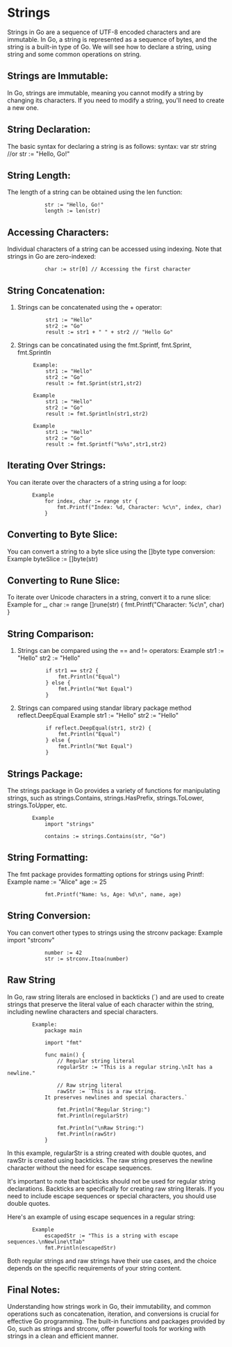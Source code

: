 # Strings
Strings in Go are a sequence of UTF-8 encoded characters and are immutable. In Go, a string is represented as a sequence of bytes, and the string is a built-in type of Go. We will see how to declare a string, using string and some common operations on string.

## Strings are Immutable:
In Go, strings are immutable, meaning you cannot modify a string by changing its characters. If you need to modify a string, you'll need to create a new one.

## String Declaration:
The basic syntax for declaring a string is as follows:
                syntax:
                var str string
                //or
                str := "Hello, Go!"

## String Length:
The length of a string can be obtained using the len function:

                str := "Hello, Go!"
                length := len(str)

## Accessing Characters:
Individual characters of a string can be accessed using indexing. Note that strings in Go are zero-indexed:

                char := str[0] // Accessing the first character

## String Concatenation:
1. Strings can be concatenated using the + operator:

                str1 := "Hello"
                str2 := "Go"
                result := str1 + " " + str2 // "Hello Go"

2. Strings can be concatinated using the fmt.Sprintf, fmt.Sprint, fmt.Sprintln

            Example:
                str1 := "Hello"
                str2 := "Go"
                result := fmt.Sprint(str1,str2)

            Example
                str1 := "Hello"
                str2 := "Go"
                result := fmt.Sprintln(str1,str2)
            
            Example
                str1 := "Hello"
                str2 := "Go"
                result := fmt.Sprintf("%s%s",str1,str2)

## Iterating Over Strings:
You can iterate over the characters of a string using a for loop:

            Example
                for index, char := range str {
                    fmt.Printf("Index: %d, Character: %c\n", index, char)
                }

## Converting to Byte Slice:
You can convert a string to a byte slice using the []byte type conversion:
            Example
                byteSlice := []byte(str)

## Converting to Rune Slice:
To iterate over Unicode characters in a string, convert it to a rune slice:
            Example
                for _, char := range []rune(str) {
                    fmt.Printf("Character: %c\n", char)
                }

## String Comparison:
1. Strings can be compared using the == and != operators:
            Example
                str1 := "Hello"
                str2 := "Hello"

                if str1 == str2 {
                    fmt.Println("Equal")
                } else {
                    fmt.Println("Not Equal")
                }
2. Strings can compared using standar library package method reflect.DeepEqual
            Example
                str1 := "Hello"
                str2 := "Hello"

                if reflect.DeepEqual(str1, str2) {
                    fmt.Println("Equal")
                } else {
                    fmt.Println("Not Equal")
                }
## Strings Package:
The strings package in Go provides a variety of functions for manipulating strings, such as strings.Contains, strings.HasPrefix, strings.ToLower, strings.ToUpper, etc.

            Example
                import "strings"

                contains := strings.Contains(str, "Go")

## String Formatting:
The fmt package provides formatting options for strings using Printf:
            Example
                name := "Alice"
                age := 25

                fmt.Printf("Name: %s, Age: %d\n", name, age)

## String Conversion:
You can convert other types to strings using the strconv package:
            Example
                import "strconv"

                number := 42
                str := strconv.Itoa(number)

## Raw String
In Go, raw string literals are enclosed in backticks (`) and are used to create strings that preserve the literal value of each character within the string, including newline characters and special characters.

            Example:
                package main

                import "fmt"

                func main() {
                    // Regular string literal
                    regularStr := "This is a regular string.\nIt has a newline."

                    // Raw string literal
                    rawStr := `This is a raw string.
                It preserves newlines and special characters.`

                    fmt.Println("Regular String:")
                    fmt.Println(regularStr)

                    fmt.Println("\nRaw String:")
                    fmt.Println(rawStr)
                }

In this example, regularStr is a string created with double quotes, and rawStr is created using backticks. The raw string preserves the newline character without the need for escape sequences.

It's important to note that backticks should not be used for regular string declarations. Backticks are specifically for creating raw string literals. If you need to include escape sequences or special characters, you should use double quotes.

Here's an example of using escape sequences in a regular string:

            Example
                escapedStr := "This is a string with escape sequences.\nNewline\tTab"
                fmt.Println(escapedStr)

Both regular strings and raw strings have their use cases, and the choice depends on the specific requirements of your string content.

## Final Notes:
Understanding how strings work in Go, their immutability, and common operations such as concatenation, iteration, and conversions is crucial for effective Go programming. The built-in functions and packages provided by Go, such as strings and strconv, offer powerful tools for working with strings in a clean and efficient manner.







            